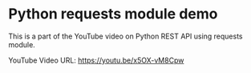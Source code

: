 # Python requests module demo

This is a part of the YouTube video on Python REST API using requests module.

YouTube Video URL: https://youtu.be/x5OX-vM8Cpw
